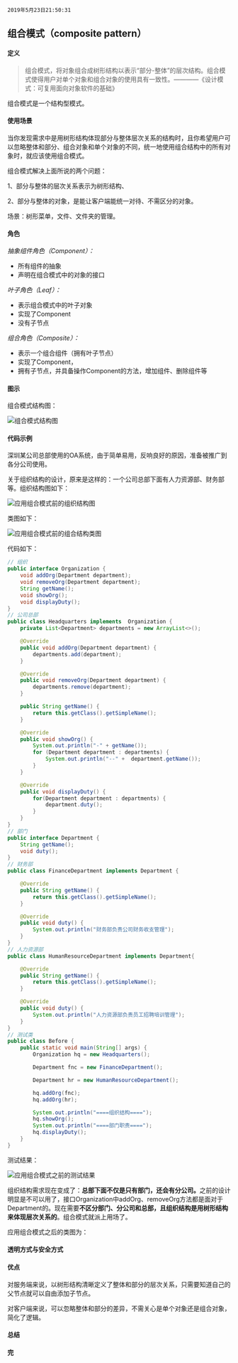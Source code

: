 `2019年5月23日21:50:31`

## 组合模式（composite pattern）

#### 定义

>组合模式，将对象组合成树形结构以表示“部分-整体”的层次结构。组合模式使得用户对单个对象和组合对象的使用具有一致性。————《设计模式：可复用面向对象软件的基础》

组合模式是一个结构型模式。

#### 使用场景

当你发现需求中是用树形结构体现部分与整体层次关系的结构时，且你希望用户可以忽略整体和部分、组合对象和单个对象的不同，统一地使用组合结构中的所有对象时，就应该使用组合模式。

组合模式解决上面所说的两个问题：

1、部分与整体的层次关系表示为树形结构、

2、部分与整体的对象，是能让客户端能统一对待、不需区分的对象。

场景：树形菜单，文件、文件夹的管理。

#### 角色

<i>抽象组件角色（Component）：</i>

- 所有组件的抽象
- 声明在组合模式中的对象的接口

<i>叶子角色（Leaf）：</i>

- 表示组合模式中的叶子对象
- 实现了Component
- 没有子节点

<i>组合角色（Composite）：</i>

- 表示一个组合组件（拥有叶子节点）
- 实现了Component，
- 拥有子节点，并具备操作Component的方法，增加组件、删除组件等

#### 图示

组合模式结构图：

![组合模式结构图](https://raw.githubusercontent.com/Mingmingcome/cnblogs/master/images/composite-pattern-structure.jpg)

#### 代码示例

深圳某公司总部使用的OA系统，由于简单易用，反响良好的原因，准备被推广到各分公司使用。

关于组织结构的设计，原来是这样的：一个公司总部下面有人力资源部、财务部等。组织结构图如下：

![应用组合模式前的组织结构图](https://raw.githubusercontent.com/Mingmingcome/cnblogs/master/images/composite-pattern-before-structure.jpg)

类图如下：

![应用组合模式前的组合结构类图](https://raw.githubusercontent.com/Mingmingcome/cnblogs/master/images/composite-pattern-before-class-diagram.JPG)

代码如下：

``` java
// 组织
public interface Organization {
    void addOrg(Department department);
    void removeOrg(Department department);
    String getName();
    void showOrg();
    void displayDuty();
}
// 公司总部
public class Headquarters implements  Organization {
    private List<Department> departments = new ArrayList<>();

    @Override
    public void addOrg(Department department) {
        departments.add(department);
    }

    @Override
    public void removeOrg(Department department) {
        departments.remove(department);
    }

    public String getName() {
        return this.getClass().getSimpleName();
    }

    @Override
    public void showOrg() {
        System.out.println("-" + getName());
        for (Department department : departments) {
            System.out.println("--" +  department.getName());
        }
    }

    @Override
    public void displayDuty() {
        for(Department department : departments) {
            department.duty();
        }
    }
}
// 部门
public interface Department {
    String getName();
    void duty();
}
// 财务部
public class FinanceDepartment implements Department {

    @Override
    public String getName() {
        return this.getClass().getSimpleName();
    }

    @Override
    public void duty() {
        System.out.println("财务部负责公司财务收支管理");
    }
}
// 人力资源部
public class HumanResourceDepartment implements Department{

    @Override
    public String getName() {
        return this.getClass().getSimpleName();
    }

    @Override
    public void duty() {
        System.out.println("人力资源部负责员工招聘培训管理");
    }
}
// 测试类
public class Before {
    public static void main(String[] args) {
        Organization hq = new Headquarters();

        Department fnc = new FinanceDepartment();

        Department hr = new HumanResourceDepartment();

        hq.addOrg(fnc);
        hq.addOrg(hr);

        System.out.println("====组织结构====");
        hq.showOrg();
        System.out.println("====部门职责====");
        hq.displayDuty();
    }
}
```

测试结果：

![应用组合模式之前的测试结果](https://raw.githubusercontent.com/Mingmingcome/cnblogs/master/images/composite-pattern-before-result.JPG)

组织结构需求现在变成了：<b>总部下面不仅是只有部门，还会有分公司。</b>之前的设计明显是不可以用了，接口Organization中addOrg、removeOrg方法都是面对于Department的。现在需要<b>不区分部门、分公司和总部，且组织结构是用树形结构来体现层次关系的</b>。组合模式就派上用场了。

应用组合模式之后的类图为：

#### 透明方式与安全方式



#### 优点

对服务端来说，以树形结构清晰定义了整体和部分的层次关系，只需要知道自己的父节点就可以自由添加子节点。

对客户端来说，可以忽略整体和部分的差异，不需关心是单个对象还是组合对象，简化了逻辑。

#### 总结


#### 完     


